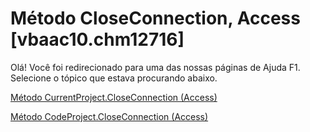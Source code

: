 
# Método CloseConnection, Access [vbaac10.chm12716]

Olá! Você foi redirecionado para uma das nossas páginas de Ajuda F1. Selecione o tópico que estava procurando abaixo.

[Método CurrentProject.CloseConnection (Access)](http://msdn.microsoft.com/library/f2feac44-e509-48d7-e815-e0cf2935d7b9%28Office.15%29.aspx)

[Método CodeProject.CloseConnection (Access)](http://msdn.microsoft.com/library/850a09c8-45a8-26e4-79f5-e688599a990a%28Office.15%29.aspx)

